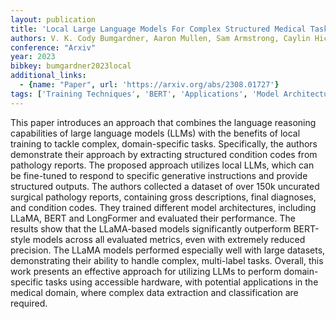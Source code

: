 ```yaml
---
layout: publication
title: 'Local Large Language Models For Complex Structured Medical Tasks'
authors: V. K. Cody Bumgardner, Aaron Mullen, Sam Armstrong, Caylin Hickey, Jeff Talbert
conference: "Arxiv"
year: 2023
bibkey: bumgardner2023local
additional_links:
  - {name: "Paper", url: 'https://arxiv.org/abs/2308.01727'}
tags: ['Training Techniques', 'BERT', 'Applications', 'Model Architecture']
---
```

This paper introduces an approach that combines the language reasoning
capabilities of large language models (LLMs) with the benefits of local
training to tackle complex, domain-specific tasks. Specifically, the authors
demonstrate their approach by extracting structured condition codes from
pathology reports. The proposed approach utilizes local LLMs, which can be
fine-tuned to respond to specific generative instructions and provide
structured outputs. The authors collected a dataset of over 150k uncurated
surgical pathology reports, containing gross descriptions, final diagnoses, and
condition codes. They trained different model architectures, including LLaMA,
BERT and LongFormer and evaluated their performance. The results show that the
LLaMA-based models significantly outperform BERT-style models across all
evaluated metrics, even with extremely reduced precision. The LLaMA models
performed especially well with large datasets, demonstrating their ability to
handle complex, multi-label tasks. Overall, this work presents an effective
approach for utilizing LLMs to perform domain-specific tasks using accessible
hardware, with potential applications in the medical domain, where complex data
extraction and classification are required.
